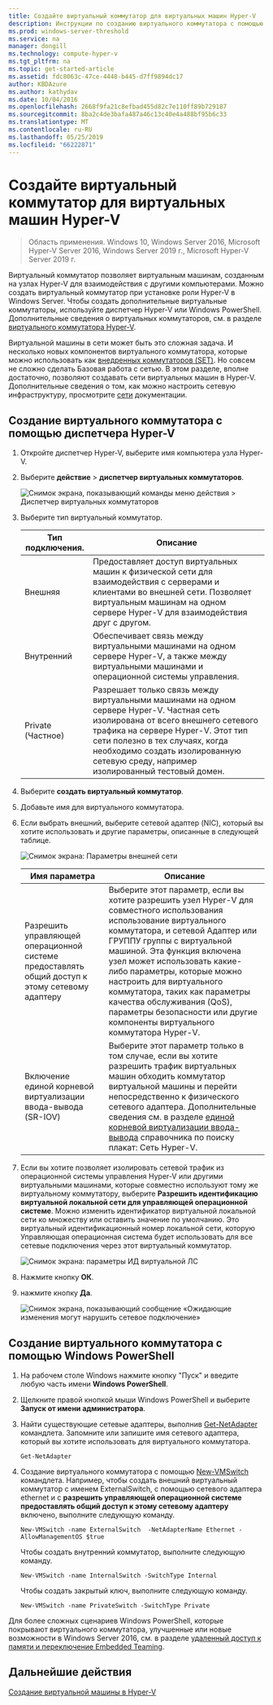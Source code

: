 ```yaml
---
title: Создайте виртуальный коммутатор для виртуальных машин Hyper-V
description: Инструкции по созданию виртуального коммутатора с помощью диспетчера Hyper-V или Windows PowerShell
ms.prod: windows-server-threshold
ms.service: na
manager: dongill
ms.technology: compute-hyper-v
ms.tgt_pltfrm: na
ms.topic: get-started-article
ms.assetid: fdc8063c-47ce-4448-b445-d7ff9894dc17
author: KBDAzure
ms.author: kathydav
ms.date: 10/04/2016
ms.openlocfilehash: 2668f9fa21c8efbad455d82c7e110ff89b729187
ms.sourcegitcommit: 8ba2c4de3bafa487a46c13c40e4a488bf95b6c33
ms.translationtype: MT
ms.contentlocale: ru-RU
ms.lasthandoff: 05/25/2019
ms.locfileid: "66222871"
---
```

# <a name="create-a-virtual-switch-for-hyper-v-virtual-machines"></a>Создайте виртуальный коммутатор для виртуальных машин Hyper-V

>Область применения. Windows 10, Windows Server 2016, Microsoft Hyper-V Server 2016, Windows Server 2019 г., Microsoft Hyper-V Server 2019 г.
  
Виртуальный коммутатор позволяет виртуальным машинам, созданным на узлах Hyper-V для взаимодействия с другими компьютерами. Можно создать виртуальный коммутатор при установке роли Hyper-V в Windows Server. Чтобы создать дополнительные виртуальные коммутаторы, используйте диспетчер Hyper-V или Windows PowerShell. Дополнительные сведения о виртуальных коммутаторов, см. в разделе [виртуального коммутатора Hyper-V](../../hyper-v-virtual-switch/Hyper-V-Virtual-Switch.md).  
  
Виртуальной машины в сети может быть это сложная задача. И несколько новых компонентов виртуального коммутатора, которые можно использовать как [внедренных коммутаторов (SET)](../../hyper-v-virtual-switch/RDMA-and-Switch-Embedded-Teaming.md#switch-embedded-teaming-set). Но совсем не сложно сделать Базовая работа с сетью. В этом разделе, вполне достаточно, позволяют создавать сети виртуальных машин в Hyper-V. Дополнительные сведения о том, как можно настроить сетевую инфраструктуру, просмотрите [сети](../../../networking/Networking.md) документации.   
  
## <a name="create-a-virtual-switch-by-using-hyper-v-manager"></a>Создание виртуального коммутатора с помощью диспетчера Hyper-V  
  
1.  Откройте диспетчер Hyper-V, выберите имя компьютера узла Hyper-V.  
  
2.  Выберите **действие** > **диспетчер виртуальных коммутаторов**.  
  
    ![Снимок экрана, показывающий команды меню действия > Диспетчер виртуальных коммутаторов](../media/Hyper-V-Action-VSwitchManager.png)  
  
3.  Выберите тип виртуальный коммутатор.  
  
    |Тип подключения.|Описание|  
    |-------------------|---------------|  
    |Внешняя|Предоставляет доступ виртуальных машин к физической сети для взаимодействия с серверами и клиентами во внешней сети. Позволяет виртуальным машинам на одном сервере Hyper-V для взаимодействия друг с другом.|  
    |Внутренний|Обеспечивает связь между виртуальными машинами на одном сервере Hyper-V, а также между виртуальными машинами и операционной системы управления.|  
    |Private (Частное)|Разрешает только связь между виртуальными машинами на одном сервере Hyper-V. Частная сеть изолирована от всего внешнего сетевого трафика на сервере Hyper-V. Этот тип сети полезно в тех случаях, когда необходимо создать изолированную сетевую среду, например изолированный тестовый домен.|  
  
4.  Выберите **создать виртуальный коммутатор**.  
  
5.  Добавьте имя для виртуального коммутатора.  
  
6.  Если выбрать внешний, выберите сетевой адаптер (NIC), который вы хотите использовать и другие параметры, описанные в следующей таблице.  
  
    ![Снимок экрана: Параметры внешней сети](../media/Hyper-V-NewVSwitch-ExternalOptions.png)  
  
    |Имя параметра|Описание|  
    |----------------|---------------|  
    |Разрешить управляющей операционной системе предоставлять общий доступ к этому сетевому адаптеру|Выберите этот параметр, если вы хотите разрешить узел Hyper-V для совместного использования использование виртуального коммутатора, и сетевой Адаптер или ГРУППУ группы с виртуальной машиной. Эта функция включена узел может использовать какие-либо параметры, которые можно настроить для виртуального коммутатора, таких как параметры качества обслуживания (QoS), параметры безопасности или другие компоненты виртуального коммутатора Hyper-V.|  
    |Включение единой корневой виртуализации ввода-вывода (SR-IOV)|Выберите этот параметр только в том случае, если вы хотите разрешить трафик виртуальных машин обходить коммутатор виртуальной машины и перейти непосредственно к физического сетевого адаптера. Дополнительные сведения см. в разделе [единой корневой виртуализации ввода-вывода](https://technet.microsoft.com/library/dn641211.aspx#Sec4) справочника по поиску плакат: Сеть Hyper-V.|  
  
7.  Если вы хотите позволяет изолировать сетевой трафик из операционной системы управления Hyper-V или другими виртуальными машинами, которые совместно используют тому же виртуальному коммутатору, выберите **Разрешить идентификацию виртуальной локальной сети для управляющей операционной системе**. Можно изменить идентификатор виртуальной локальной сети ко множеству или оставить значение по умолчанию. Это виртуальный идентификационный номер локальной сети, которую Управляющая операционная система будет использовать для все сетевые подключения через этот виртуальный коммутатор.  
  
    ![Снимок экрана: параметры ИД виртуальной ЛС](../media/Hyper-V-NewSwitch-VLAN.png)  
  
8.  Нажмите кнопку **ОК**.  
  
9. нажмите кнопку **Да**.  
  
    ![Снимок экрана, показывающий сообщение «Ожидающие изменения могут нарушить сетевое подключение»](../media/Hyper-V-NewVSwitch-DisruptNetwork.png)  
  
## <a name="create-a-virtual-switch-by-using-windows-powershell"></a>Создание виртуального коммутатора с помощью Windows PowerShell  
  
1.  На рабочем столе Windows нажмите кнопку "Пуск" и введите любую часть имени **Windows PowerShell**.  
  
2.  Щелкните правой кнопкой мыши Windows PowerShell и выберите **Запуск от имени администратора**.  
  
3.  Найти существующие сетевые адаптеры, выполнив [Get-NetAdapter](https://technet.microsoft.com/library/jj130867.aspx) командлета. Запомните или запишите имя сетевого адаптера, который вы хотите использовать для виртуального коммутатора.  
  
    ```  
    Get-NetAdapter  
    ```  
  
4.  Создание виртуального коммутатора с помощью [New-VMSwitch](https://technet.microsoft.com/library/hh848455.aspx) командлета. Например, чтобы создать внешний виртуальный коммутатор с именем ExternalSwitch, с помощью сетевого адаптера ethernet и с **разрешить управляющей операционной системе предоставлять общий доступ к этому сетевому адаптеру** включено, выполните следующую команду.  
  
    ```  
    New-VMSwitch -name ExternalSwitch  -NetAdapterName Ethernet -AllowManagementOS $true  
    ```  
  
    Чтобы создать внутренний коммутатор, выполните следующую команду.  
  
    ```  
    New-VMSwitch -name InternalSwitch -SwitchType Internal  
    ```  
  
    Чтобы создать закрытый ключ, выполните следующую команду.  
  
    ```  
    New-VMSwitch -name PrivateSwitch -SwitchType Private  
    ```  
  
Для более сложных сценариев Windows PowerShell, которые покрывают виртуального коммутатора, улучшенные или новые возможности в Windows Server 2016, см. в разделе [удаленный доступ к памяти и переключение Embedded Teaming](../../hyper-v-virtual-switch/RDMA-and-Switch-Embedded-Teaming.md).  

  
## <a name="next-step"></a>Дальнейшие действия  
[Создание виртуальной машины в Hyper-V](Create-a-virtual-machine-in-Hyper-V.md)  
  


